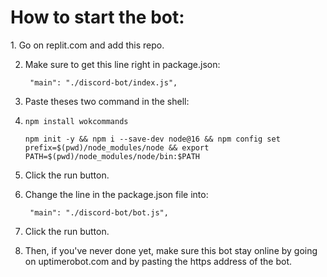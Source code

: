 <h1>How to start the bot:</h1>
1. Go on replit.com and add this repo.

2. Make sure to get this line right in package.json:

        "main": "./discord-bot/index.js",

3. Paste theses two command in the shell:
4. 
       npm install wokcommands

       npm init -y && npm i --save-dev node@16 && npm config set prefix=$(pwd)/node_modules/node && export PATH=$(pwd)/node_modules/node/bin:$PATH

5. Click the run button.

6. Change the line in the package.json file into:
   
        "main": "./discord-bot/bot.js",

7. Click the run button.

8. Then, if you've never done yet, make sure this bot stay online by going on uptimerobot.com and by pasting the https address of the bot.

